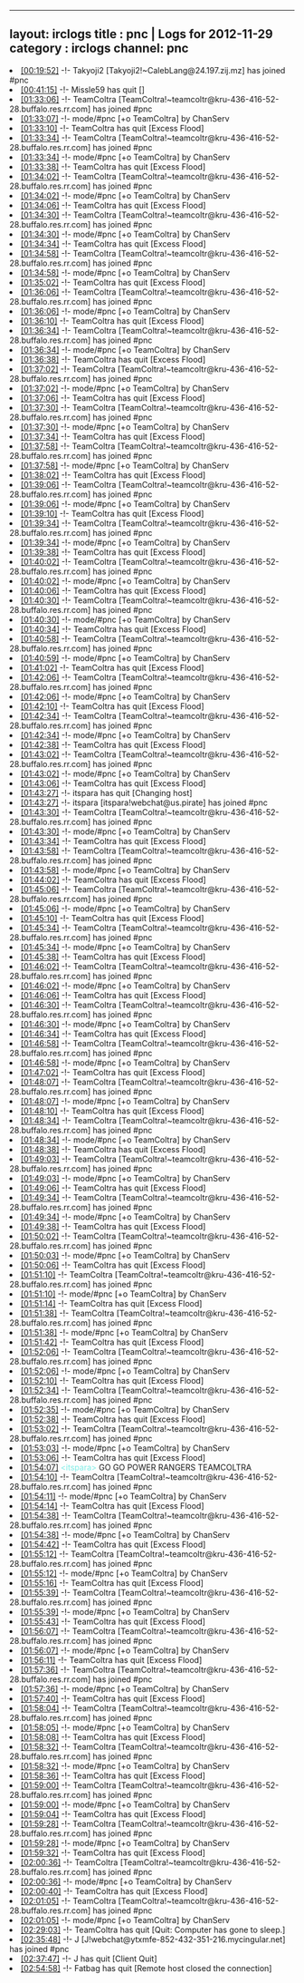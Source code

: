 
---
layout: irclogs
title : pnc | Logs for 2012-11-29
category : irclogs
channel: pnc
---
<li class="logitem"><a href="#00:19:52" name="00:19:52" class="time">[00:19:52]</a> -!- <span class="join">Takyoji2</span> [Takyoji2!~CalebLang@24.197.zij.mz] has joined #pnc </li>
<li class="logitem"><a href="#00:41:15" name="00:41:15" class="time">[00:41:15]</a> -!- <span class="quit">Missle59</span> has quit [] </li>
<li class="logitem"><a href="#01:33:06" name="01:33:06" class="time">[01:33:06]</a> -!- <span class="join">TeamColtra</span> [TeamColtra!~teamcoltr@kru-436-416-52-28.buffalo.res.rr.com] has joined #pnc </li>
<li class="logitem"><a href="#01:33:07" name="01:33:07" class="time">[01:33:07]</a> -!- mode/<span class="mode">#pnc</span> [+o TeamColtra] by ChanServ </li>
<li class="logitem"><a href="#01:33:10" name="01:33:10" class="time">[01:33:10]</a> -!- <span class="quit">TeamColtra</span> has quit [Excess Flood] </li>
<li class="logitem"><a href="#01:33:34" name="01:33:34" class="time">[01:33:34]</a> -!- <span class="join">TeamColtra</span> [TeamColtra!~teamcoltr@kru-436-416-52-28.buffalo.res.rr.com] has joined #pnc </li>
<li class="logitem"><a href="#01:33:34" name="01:33:34" class="time">[01:33:34]</a> -!- mode/<span class="mode">#pnc</span> [+o TeamColtra] by ChanServ </li>
<li class="logitem"><a href="#01:33:38" name="01:33:38" class="time">[01:33:38]</a> -!- <span class="quit">TeamColtra</span> has quit [Excess Flood] </li>
<li class="logitem"><a href="#01:34:02" name="01:34:02" class="time">[01:34:02]</a> -!- <span class="join">TeamColtra</span> [TeamColtra!~teamcoltr@kru-436-416-52-28.buffalo.res.rr.com] has joined #pnc </li>
<li class="logitem"><a href="#01:34:02" name="01:34:02" class="time">[01:34:02]</a> -!- mode/<span class="mode">#pnc</span> [+o TeamColtra] by ChanServ </li>
<li class="logitem"><a href="#01:34:06" name="01:34:06" class="time">[01:34:06]</a> -!- <span class="quit">TeamColtra</span> has quit [Excess Flood] </li>
<li class="logitem"><a href="#01:34:30" name="01:34:30" class="time">[01:34:30]</a> -!- <span class="join">TeamColtra</span> [TeamColtra!~teamcoltr@kru-436-416-52-28.buffalo.res.rr.com] has joined #pnc </li>
<li class="logitem"><a href="#01:34:30" name="01:34:30" class="time">[01:34:30]</a> -!- mode/<span class="mode">#pnc</span> [+o TeamColtra] by ChanServ </li>
<li class="logitem"><a href="#01:34:34" name="01:34:34" class="time">[01:34:34]</a> -!- <span class="quit">TeamColtra</span> has quit [Excess Flood] </li>
<li class="logitem"><a href="#01:34:58" name="01:34:58" class="time">[01:34:58]</a> -!- <span class="join">TeamColtra</span> [TeamColtra!~teamcoltr@kru-436-416-52-28.buffalo.res.rr.com] has joined #pnc </li>
<li class="logitem"><a href="#01:34:58" name="01:34:58" class="time">[01:34:58]</a> -!- mode/<span class="mode">#pnc</span> [+o TeamColtra] by ChanServ </li>
<li class="logitem"><a href="#01:35:02" name="01:35:02" class="time">[01:35:02]</a> -!- <span class="quit">TeamColtra</span> has quit [Excess Flood] </li>
<li class="logitem"><a href="#01:36:06" name="01:36:06" class="time">[01:36:06]</a> -!- <span class="join">TeamColtra</span> [TeamColtra!~teamcoltr@kru-436-416-52-28.buffalo.res.rr.com] has joined #pnc </li>
<li class="logitem"><a href="#01:36:06" name="01:36:06" class="time">[01:36:06]</a> -!- mode/<span class="mode">#pnc</span> [+o TeamColtra] by ChanServ </li>
<li class="logitem"><a href="#01:36:10" name="01:36:10" class="time">[01:36:10]</a> -!- <span class="quit">TeamColtra</span> has quit [Excess Flood] </li>
<li class="logitem"><a href="#01:36:34" name="01:36:34" class="time">[01:36:34]</a> -!- <span class="join">TeamColtra</span> [TeamColtra!~teamcoltr@kru-436-416-52-28.buffalo.res.rr.com] has joined #pnc </li>
<li class="logitem"><a href="#01:36:34" name="01:36:34" class="time">[01:36:34]</a> -!- mode/<span class="mode">#pnc</span> [+o TeamColtra] by ChanServ </li>
<li class="logitem"><a href="#01:36:38" name="01:36:38" class="time">[01:36:38]</a> -!- <span class="quit">TeamColtra</span> has quit [Excess Flood] </li>
<li class="logitem"><a href="#01:37:02" name="01:37:02" class="time">[01:37:02]</a> -!- <span class="join">TeamColtra</span> [TeamColtra!~teamcoltr@kru-436-416-52-28.buffalo.res.rr.com] has joined #pnc </li>
<li class="logitem"><a href="#01:37:02" name="01:37:02" class="time">[01:37:02]</a> -!- mode/<span class="mode">#pnc</span> [+o TeamColtra] by ChanServ </li>
<li class="logitem"><a href="#01:37:06" name="01:37:06" class="time">[01:37:06]</a> -!- <span class="quit">TeamColtra</span> has quit [Excess Flood] </li>
<li class="logitem"><a href="#01:37:30" name="01:37:30" class="time">[01:37:30]</a> -!- <span class="join">TeamColtra</span> [TeamColtra!~teamcoltr@kru-436-416-52-28.buffalo.res.rr.com] has joined #pnc </li>
<li class="logitem"><a href="#01:37:30" name="01:37:30" class="time">[01:37:30]</a> -!- mode/<span class="mode">#pnc</span> [+o TeamColtra] by ChanServ </li>
<li class="logitem"><a href="#01:37:34" name="01:37:34" class="time">[01:37:34]</a> -!- <span class="quit">TeamColtra</span> has quit [Excess Flood] </li>
<li class="logitem"><a href="#01:37:58" name="01:37:58" class="time">[01:37:58]</a> -!- <span class="join">TeamColtra</span> [TeamColtra!~teamcoltr@kru-436-416-52-28.buffalo.res.rr.com] has joined #pnc </li>
<li class="logitem"><a href="#01:37:58" name="01:37:58" class="time">[01:37:58]</a> -!- mode/<span class="mode">#pnc</span> [+o TeamColtra] by ChanServ </li>
<li class="logitem"><a href="#01:38:02" name="01:38:02" class="time">[01:38:02]</a> -!- <span class="quit">TeamColtra</span> has quit [Excess Flood] </li>
<li class="logitem"><a href="#01:39:06" name="01:39:06" class="time">[01:39:06]</a> -!- <span class="join">TeamColtra</span> [TeamColtra!~teamcoltr@kru-436-416-52-28.buffalo.res.rr.com] has joined #pnc </li>
<li class="logitem"><a href="#01:39:06" name="01:39:06" class="time">[01:39:06]</a> -!- mode/<span class="mode">#pnc</span> [+o TeamColtra] by ChanServ </li>
<li class="logitem"><a href="#01:39:10" name="01:39:10" class="time">[01:39:10]</a> -!- <span class="quit">TeamColtra</span> has quit [Excess Flood] </li>
<li class="logitem"><a href="#01:39:34" name="01:39:34" class="time">[01:39:34]</a> -!- <span class="join">TeamColtra</span> [TeamColtra!~teamcoltr@kru-436-416-52-28.buffalo.res.rr.com] has joined #pnc </li>
<li class="logitem"><a href="#01:39:34" name="01:39:34" class="time">[01:39:34]</a> -!- mode/<span class="mode">#pnc</span> [+o TeamColtra] by ChanServ </li>
<li class="logitem"><a href="#01:39:38" name="01:39:38" class="time">[01:39:38]</a> -!- <span class="quit">TeamColtra</span> has quit [Excess Flood] </li>
<li class="logitem"><a href="#01:40:02" name="01:40:02" class="time">[01:40:02]</a> -!- <span class="join">TeamColtra</span> [TeamColtra!~teamcoltr@kru-436-416-52-28.buffalo.res.rr.com] has joined #pnc </li>
<li class="logitem"><a href="#01:40:02" name="01:40:02" class="time">[01:40:02]</a> -!- mode/<span class="mode">#pnc</span> [+o TeamColtra] by ChanServ </li>
<li class="logitem"><a href="#01:40:06" name="01:40:06" class="time">[01:40:06]</a> -!- <span class="quit">TeamColtra</span> has quit [Excess Flood] </li>
<li class="logitem"><a href="#01:40:30" name="01:40:30" class="time">[01:40:30]</a> -!- <span class="join">TeamColtra</span> [TeamColtra!~teamcoltr@kru-436-416-52-28.buffalo.res.rr.com] has joined #pnc </li>
<li class="logitem"><a href="#01:40:30" name="01:40:30" class="time">[01:40:30]</a> -!- mode/<span class="mode">#pnc</span> [+o TeamColtra] by ChanServ </li>
<li class="logitem"><a href="#01:40:34" name="01:40:34" class="time">[01:40:34]</a> -!- <span class="quit">TeamColtra</span> has quit [Excess Flood] </li>
<li class="logitem"><a href="#01:40:58" name="01:40:58" class="time">[01:40:58]</a> -!- <span class="join">TeamColtra</span> [TeamColtra!~teamcoltr@kru-436-416-52-28.buffalo.res.rr.com] has joined #pnc </li>
<li class="logitem"><a href="#01:40:59" name="01:40:59" class="time">[01:40:59]</a> -!- mode/<span class="mode">#pnc</span> [+o TeamColtra] by ChanServ </li>
<li class="logitem"><a href="#01:41:02" name="01:41:02" class="time">[01:41:02]</a> -!- <span class="quit">TeamColtra</span> has quit [Excess Flood] </li>
<li class="logitem"><a href="#01:42:06" name="01:42:06" class="time">[01:42:06]</a> -!- <span class="join">TeamColtra</span> [TeamColtra!~teamcoltr@kru-436-416-52-28.buffalo.res.rr.com] has joined #pnc </li>
<li class="logitem"><a href="#01:42:06" name="01:42:06" class="time">[01:42:06]</a> -!- mode/<span class="mode">#pnc</span> [+o TeamColtra] by ChanServ </li>
<li class="logitem"><a href="#01:42:10" name="01:42:10" class="time">[01:42:10]</a> -!- <span class="quit">TeamColtra</span> has quit [Excess Flood] </li>
<li class="logitem"><a href="#01:42:34" name="01:42:34" class="time">[01:42:34]</a> -!- <span class="join">TeamColtra</span> [TeamColtra!~teamcoltr@kru-436-416-52-28.buffalo.res.rr.com] has joined #pnc </li>
<li class="logitem"><a href="#01:42:34" name="01:42:34" class="time">[01:42:34]</a> -!- mode/<span class="mode">#pnc</span> [+o TeamColtra] by ChanServ </li>
<li class="logitem"><a href="#01:42:38" name="01:42:38" class="time">[01:42:38]</a> -!- <span class="quit">TeamColtra</span> has quit [Excess Flood] </li>
<li class="logitem"><a href="#01:43:02" name="01:43:02" class="time">[01:43:02]</a> -!- <span class="join">TeamColtra</span> [TeamColtra!~teamcoltr@kru-436-416-52-28.buffalo.res.rr.com] has joined #pnc </li>
<li class="logitem"><a href="#01:43:02" name="01:43:02" class="time">[01:43:02]</a> -!- mode/<span class="mode">#pnc</span> [+o TeamColtra] by ChanServ </li>
<li class="logitem"><a href="#01:43:06" name="01:43:06" class="time">[01:43:06]</a> -!- <span class="quit">TeamColtra</span> has quit [Excess Flood] </li>
<li class="logitem"><a href="#01:43:27" name="01:43:27" class="time">[01:43:27]</a> -!- <span class="quit">itspara</span> has quit [Changing host] </li>
<li class="logitem"><a href="#01:43:27" name="01:43:27" class="time">[01:43:27]</a> -!- <span class="join">itspara</span> [itspara!webchat@us.pirate] has joined #pnc </li>
<li class="logitem"><a href="#01:43:30" name="01:43:30" class="time">[01:43:30]</a> -!- <span class="join">TeamColtra</span> [TeamColtra!~teamcoltr@kru-436-416-52-28.buffalo.res.rr.com] has joined #pnc </li>
<li class="logitem"><a href="#01:43:30" name="01:43:30" class="time">[01:43:30]</a> -!- mode/<span class="mode">#pnc</span> [+o TeamColtra] by ChanServ </li>
<li class="logitem"><a href="#01:43:34" name="01:43:34" class="time">[01:43:34]</a> -!- <span class="quit">TeamColtra</span> has quit [Excess Flood] </li>
<li class="logitem"><a href="#01:43:58" name="01:43:58" class="time">[01:43:58]</a> -!- <span class="join">TeamColtra</span> [TeamColtra!~teamcoltr@kru-436-416-52-28.buffalo.res.rr.com] has joined #pnc </li>
<li class="logitem"><a href="#01:43:58" name="01:43:58" class="time">[01:43:58]</a> -!- mode/<span class="mode">#pnc</span> [+o TeamColtra] by ChanServ </li>
<li class="logitem"><a href="#01:44:02" name="01:44:02" class="time">[01:44:02]</a> -!- <span class="quit">TeamColtra</span> has quit [Excess Flood] </li>
<li class="logitem"><a href="#01:45:06" name="01:45:06" class="time">[01:45:06]</a> -!- <span class="join">TeamColtra</span> [TeamColtra!~teamcoltr@kru-436-416-52-28.buffalo.res.rr.com] has joined #pnc </li>
<li class="logitem"><a href="#01:45:06" name="01:45:06" class="time">[01:45:06]</a> -!- mode/<span class="mode">#pnc</span> [+o TeamColtra] by ChanServ </li>
<li class="logitem"><a href="#01:45:10" name="01:45:10" class="time">[01:45:10]</a> -!- <span class="quit">TeamColtra</span> has quit [Excess Flood] </li>
<li class="logitem"><a href="#01:45:34" name="01:45:34" class="time">[01:45:34]</a> -!- <span class="join">TeamColtra</span> [TeamColtra!~teamcoltr@kru-436-416-52-28.buffalo.res.rr.com] has joined #pnc </li>
<li class="logitem"><a href="#01:45:34" name="01:45:34" class="time">[01:45:34]</a> -!- mode/<span class="mode">#pnc</span> [+o TeamColtra] by ChanServ </li>
<li class="logitem"><a href="#01:45:38" name="01:45:38" class="time">[01:45:38]</a> -!- <span class="quit">TeamColtra</span> has quit [Excess Flood] </li>
<li class="logitem"><a href="#01:46:02" name="01:46:02" class="time">[01:46:02]</a> -!- <span class="join">TeamColtra</span> [TeamColtra!~teamcoltr@kru-436-416-52-28.buffalo.res.rr.com] has joined #pnc </li>
<li class="logitem"><a href="#01:46:02" name="01:46:02" class="time">[01:46:02]</a> -!- mode/<span class="mode">#pnc</span> [+o TeamColtra] by ChanServ </li>
<li class="logitem"><a href="#01:46:06" name="01:46:06" class="time">[01:46:06]</a> -!- <span class="quit">TeamColtra</span> has quit [Excess Flood] </li>
<li class="logitem"><a href="#01:46:30" name="01:46:30" class="time">[01:46:30]</a> -!- <span class="join">TeamColtra</span> [TeamColtra!~teamcoltr@kru-436-416-52-28.buffalo.res.rr.com] has joined #pnc </li>
<li class="logitem"><a href="#01:46:30" name="01:46:30" class="time">[01:46:30]</a> -!- mode/<span class="mode">#pnc</span> [+o TeamColtra] by ChanServ </li>
<li class="logitem"><a href="#01:46:34" name="01:46:34" class="time">[01:46:34]</a> -!- <span class="quit">TeamColtra</span> has quit [Excess Flood] </li>
<li class="logitem"><a href="#01:46:58" name="01:46:58" class="time">[01:46:58]</a> -!- <span class="join">TeamColtra</span> [TeamColtra!~teamcoltr@kru-436-416-52-28.buffalo.res.rr.com] has joined #pnc </li>
<li class="logitem"><a href="#01:46:58" name="01:46:58" class="time">[01:46:58]</a> -!- mode/<span class="mode">#pnc</span> [+o TeamColtra] by ChanServ </li>
<li class="logitem"><a href="#01:47:02" name="01:47:02" class="time">[01:47:02]</a> -!- <span class="quit">TeamColtra</span> has quit [Excess Flood] </li>
<li class="logitem"><a href="#01:48:07" name="01:48:07" class="time">[01:48:07]</a> -!- <span class="join">TeamColtra</span> [TeamColtra!~teamcoltr@kru-436-416-52-28.buffalo.res.rr.com] has joined #pnc </li>
<li class="logitem"><a href="#01:48:07" name="01:48:07" class="time">[01:48:07]</a> -!- mode/<span class="mode">#pnc</span> [+o TeamColtra] by ChanServ </li>
<li class="logitem"><a href="#01:48:10" name="01:48:10" class="time">[01:48:10]</a> -!- <span class="quit">TeamColtra</span> has quit [Excess Flood] </li>
<li class="logitem"><a href="#01:48:34" name="01:48:34" class="time">[01:48:34]</a> -!- <span class="join">TeamColtra</span> [TeamColtra!~teamcoltr@kru-436-416-52-28.buffalo.res.rr.com] has joined #pnc </li>
<li class="logitem"><a href="#01:48:34" name="01:48:34" class="time">[01:48:34]</a> -!- mode/<span class="mode">#pnc</span> [+o TeamColtra] by ChanServ </li>
<li class="logitem"><a href="#01:48:38" name="01:48:38" class="time">[01:48:38]</a> -!- <span class="quit">TeamColtra</span> has quit [Excess Flood] </li>
<li class="logitem"><a href="#01:49:03" name="01:49:03" class="time">[01:49:03]</a> -!- <span class="join">TeamColtra</span> [TeamColtra!~teamcoltr@kru-436-416-52-28.buffalo.res.rr.com] has joined #pnc </li>
<li class="logitem"><a href="#01:49:03" name="01:49:03" class="time">[01:49:03]</a> -!- mode/<span class="mode">#pnc</span> [+o TeamColtra] by ChanServ </li>
<li class="logitem"><a href="#01:49:06" name="01:49:06" class="time">[01:49:06]</a> -!- <span class="quit">TeamColtra</span> has quit [Excess Flood] </li>
<li class="logitem"><a href="#01:49:34" name="01:49:34" class="time">[01:49:34]</a> -!- <span class="join">TeamColtra</span> [TeamColtra!~teamcoltr@kru-436-416-52-28.buffalo.res.rr.com] has joined #pnc </li>
<li class="logitem"><a href="#01:49:34" name="01:49:34" class="time">[01:49:34]</a> -!- mode/<span class="mode">#pnc</span> [+o TeamColtra] by ChanServ </li>
<li class="logitem"><a href="#01:49:38" name="01:49:38" class="time">[01:49:38]</a> -!- <span class="quit">TeamColtra</span> has quit [Excess Flood] </li>
<li class="logitem"><a href="#01:50:02" name="01:50:02" class="time">[01:50:02]</a> -!- <span class="join">TeamColtra</span> [TeamColtra!~teamcoltr@kru-436-416-52-28.buffalo.res.rr.com] has joined #pnc </li>
<li class="logitem"><a href="#01:50:03" name="01:50:03" class="time">[01:50:03]</a> -!- mode/<span class="mode">#pnc</span> [+o TeamColtra] by ChanServ </li>
<li class="logitem"><a href="#01:50:06" name="01:50:06" class="time">[01:50:06]</a> -!- <span class="quit">TeamColtra</span> has quit [Excess Flood] </li>
<li class="logitem"><a href="#01:51:10" name="01:51:10" class="time">[01:51:10]</a> -!- <span class="join">TeamColtra</span> [TeamColtra!~teamcoltr@kru-436-416-52-28.buffalo.res.rr.com] has joined #pnc </li>
<li class="logitem"><a href="#01:51:10" name="01:51:10" class="time">[01:51:10]</a> -!- mode/<span class="mode">#pnc</span> [+o TeamColtra] by ChanServ </li>
<li class="logitem"><a href="#01:51:14" name="01:51:14" class="time">[01:51:14]</a> -!- <span class="quit">TeamColtra</span> has quit [Excess Flood] </li>
<li class="logitem"><a href="#01:51:38" name="01:51:38" class="time">[01:51:38]</a> -!- <span class="join">TeamColtra</span> [TeamColtra!~teamcoltr@kru-436-416-52-28.buffalo.res.rr.com] has joined #pnc </li>
<li class="logitem"><a href="#01:51:38" name="01:51:38" class="time">[01:51:38]</a> -!- mode/<span class="mode">#pnc</span> [+o TeamColtra] by ChanServ </li>
<li class="logitem"><a href="#01:51:42" name="01:51:42" class="time">[01:51:42]</a> -!- <span class="quit">TeamColtra</span> has quit [Excess Flood] </li>
<li class="logitem"><a href="#01:52:06" name="01:52:06" class="time">[01:52:06]</a> -!- <span class="join">TeamColtra</span> [TeamColtra!~teamcoltr@kru-436-416-52-28.buffalo.res.rr.com] has joined #pnc </li>
<li class="logitem"><a href="#01:52:06" name="01:52:06" class="time">[01:52:06]</a> -!- mode/<span class="mode">#pnc</span> [+o TeamColtra] by ChanServ </li>
<li class="logitem"><a href="#01:52:10" name="01:52:10" class="time">[01:52:10]</a> -!- <span class="quit">TeamColtra</span> has quit [Excess Flood] </li>
<li class="logitem"><a href="#01:52:34" name="01:52:34" class="time">[01:52:34]</a> -!- <span class="join">TeamColtra</span> [TeamColtra!~teamcoltr@kru-436-416-52-28.buffalo.res.rr.com] has joined #pnc </li>
<li class="logitem"><a href="#01:52:35" name="01:52:35" class="time">[01:52:35]</a> -!- mode/<span class="mode">#pnc</span> [+o TeamColtra] by ChanServ </li>
<li class="logitem"><a href="#01:52:38" name="01:52:38" class="time">[01:52:38]</a> -!- <span class="quit">TeamColtra</span> has quit [Excess Flood] </li>
<li class="logitem"><a href="#01:53:02" name="01:53:02" class="time">[01:53:02]</a> -!- <span class="join">TeamColtra</span> [TeamColtra!~teamcoltr@kru-436-416-52-28.buffalo.res.rr.com] has joined #pnc </li>
<li class="logitem"><a href="#01:53:03" name="01:53:03" class="time">[01:53:03]</a> -!- mode/<span class="mode">#pnc</span> [+o TeamColtra] by ChanServ </li>
<li class="logitem"><a href="#01:53:06" name="01:53:06" class="time">[01:53:06]</a> -!- <span class="quit">TeamColtra</span> has quit [Excess Flood] </li>
<li class="logitem"><a href="#01:54:07" name="01:54:07" class="time">[01:54:07]</a> <span class="person" style="color:#7deee6">&lt;itspara&gt;</span> GO GO POWER RANGERS TEAMCOLTRA </li>
<li class="logitem"><a href="#01:54:10" name="01:54:10" class="time">[01:54:10]</a> -!- <span class="join">TeamColtra</span> [TeamColtra!~teamcoltr@kru-436-416-52-28.buffalo.res.rr.com] has joined #pnc </li>
<li class="logitem"><a href="#01:54:11" name="01:54:11" class="time">[01:54:11]</a> -!- mode/<span class="mode">#pnc</span> [+o TeamColtra] by ChanServ </li>
<li class="logitem"><a href="#01:54:14" name="01:54:14" class="time">[01:54:14]</a> -!- <span class="quit">TeamColtra</span> has quit [Excess Flood] </li>
<li class="logitem"><a href="#01:54:38" name="01:54:38" class="time">[01:54:38]</a> -!- <span class="join">TeamColtra</span> [TeamColtra!~teamcoltr@kru-436-416-52-28.buffalo.res.rr.com] has joined #pnc </li>
<li class="logitem"><a href="#01:54:38" name="01:54:38" class="time">[01:54:38]</a> -!- mode/<span class="mode">#pnc</span> [+o TeamColtra] by ChanServ </li>
<li class="logitem"><a href="#01:54:42" name="01:54:42" class="time">[01:54:42]</a> -!- <span class="quit">TeamColtra</span> has quit [Excess Flood] </li>
<li class="logitem"><a href="#01:55:12" name="01:55:12" class="time">[01:55:12]</a> -!- <span class="join">TeamColtra</span> [TeamColtra!~teamcoltr@kru-436-416-52-28.buffalo.res.rr.com] has joined #pnc </li>
<li class="logitem"><a href="#01:55:12" name="01:55:12" class="time">[01:55:12]</a> -!- mode/<span class="mode">#pnc</span> [+o TeamColtra] by ChanServ </li>
<li class="logitem"><a href="#01:55:16" name="01:55:16" class="time">[01:55:16]</a> -!- <span class="quit">TeamColtra</span> has quit [Excess Flood] </li>
<li class="logitem"><a href="#01:55:39" name="01:55:39" class="time">[01:55:39]</a> -!- <span class="join">TeamColtra</span> [TeamColtra!~teamcoltr@kru-436-416-52-28.buffalo.res.rr.com] has joined #pnc </li>
<li class="logitem"><a href="#01:55:39" name="01:55:39" class="time">[01:55:39]</a> -!- mode/<span class="mode">#pnc</span> [+o TeamColtra] by ChanServ </li>
<li class="logitem"><a href="#01:55:43" name="01:55:43" class="time">[01:55:43]</a> -!- <span class="quit">TeamColtra</span> has quit [Excess Flood] </li>
<li class="logitem"><a href="#01:56:07" name="01:56:07" class="time">[01:56:07]</a> -!- <span class="join">TeamColtra</span> [TeamColtra!~teamcoltr@kru-436-416-52-28.buffalo.res.rr.com] has joined #pnc </li>
<li class="logitem"><a href="#01:56:07" name="01:56:07" class="time">[01:56:07]</a> -!- mode/<span class="mode">#pnc</span> [+o TeamColtra] by ChanServ </li>
<li class="logitem"><a href="#01:56:11" name="01:56:11" class="time">[01:56:11]</a> -!- <span class="quit">TeamColtra</span> has quit [Excess Flood] </li>
<li class="logitem"><a href="#01:57:36" name="01:57:36" class="time">[01:57:36]</a> -!- <span class="join">TeamColtra</span> [TeamColtra!~teamcoltr@kru-436-416-52-28.buffalo.res.rr.com] has joined #pnc </li>
<li class="logitem"><a href="#01:57:36" name="01:57:36" class="time">[01:57:36]</a> -!- mode/<span class="mode">#pnc</span> [+o TeamColtra] by ChanServ </li>
<li class="logitem"><a href="#01:57:40" name="01:57:40" class="time">[01:57:40]</a> -!- <span class="quit">TeamColtra</span> has quit [Excess Flood] </li>
<li class="logitem"><a href="#01:58:04" name="01:58:04" class="time">[01:58:04]</a> -!- <span class="join">TeamColtra</span> [TeamColtra!~teamcoltr@kru-436-416-52-28.buffalo.res.rr.com] has joined #pnc </li>
<li class="logitem"><a href="#01:58:05" name="01:58:05" class="time">[01:58:05]</a> -!- mode/<span class="mode">#pnc</span> [+o TeamColtra] by ChanServ </li>
<li class="logitem"><a href="#01:58:08" name="01:58:08" class="time">[01:58:08]</a> -!- <span class="quit">TeamColtra</span> has quit [Excess Flood] </li>
<li class="logitem"><a href="#01:58:32" name="01:58:32" class="time">[01:58:32]</a> -!- <span class="join">TeamColtra</span> [TeamColtra!~teamcoltr@kru-436-416-52-28.buffalo.res.rr.com] has joined #pnc </li>
<li class="logitem"><a href="#01:58:32" name="01:58:32" class="time">[01:58:32]</a> -!- mode/<span class="mode">#pnc</span> [+o TeamColtra] by ChanServ </li>
<li class="logitem"><a href="#01:58:36" name="01:58:36" class="time">[01:58:36]</a> -!- <span class="quit">TeamColtra</span> has quit [Excess Flood] </li>
<li class="logitem"><a href="#01:59:00" name="01:59:00" class="time">[01:59:00]</a> -!- <span class="join">TeamColtra</span> [TeamColtra!~teamcoltr@kru-436-416-52-28.buffalo.res.rr.com] has joined #pnc </li>
<li class="logitem"><a href="#01:59:00" name="01:59:00" class="time">[01:59:00]</a> -!- mode/<span class="mode">#pnc</span> [+o TeamColtra] by ChanServ </li>
<li class="logitem"><a href="#01:59:04" name="01:59:04" class="time">[01:59:04]</a> -!- <span class="quit">TeamColtra</span> has quit [Excess Flood] </li>
<li class="logitem"><a href="#01:59:28" name="01:59:28" class="time">[01:59:28]</a> -!- <span class="join">TeamColtra</span> [TeamColtra!~teamcoltr@kru-436-416-52-28.buffalo.res.rr.com] has joined #pnc </li>
<li class="logitem"><a href="#01:59:28" name="01:59:28" class="time">[01:59:28]</a> -!- mode/<span class="mode">#pnc</span> [+o TeamColtra] by ChanServ </li>
<li class="logitem"><a href="#01:59:32" name="01:59:32" class="time">[01:59:32]</a> -!- <span class="quit">TeamColtra</span> has quit [Excess Flood] </li>
<li class="logitem"><a href="#02:00:36" name="02:00:36" class="time">[02:00:36]</a> -!- <span class="join">TeamColtra</span> [TeamColtra!~teamcoltr@kru-436-416-52-28.buffalo.res.rr.com] has joined #pnc </li>
<li class="logitem"><a href="#02:00:36" name="02:00:36" class="time">[02:00:36]</a> -!- mode/<span class="mode">#pnc</span> [+o TeamColtra] by ChanServ </li>
<li class="logitem"><a href="#02:00:40" name="02:00:40" class="time">[02:00:40]</a> -!- <span class="quit">TeamColtra</span> has quit [Excess Flood] </li>
<li class="logitem"><a href="#02:01:05" name="02:01:05" class="time">[02:01:05]</a> -!- <span class="join">TeamColtra</span> [TeamColtra!~teamcoltr@kru-436-416-52-28.buffalo.res.rr.com] has joined #pnc </li>
<li class="logitem"><a href="#02:01:05" name="02:01:05" class="time">[02:01:05]</a> -!- mode/<span class="mode">#pnc</span> [+o TeamColtra] by ChanServ </li>
<li class="logitem"><a href="#02:29:03" name="02:29:03" class="time">[02:29:03]</a> -!- <span class="quit">TeamColtra</span> has quit [Quit: Computer has gone to sleep.] </li>
<li class="logitem"><a href="#02:35:48" name="02:35:48" class="time">[02:35:48]</a> -!- <span class="join">J</span> [J!webchat@ytxmfe-852-432-351-216.mycingular.net] has joined #pnc </li>
<li class="logitem"><a href="#02:37:47" name="02:37:47" class="time">[02:37:47]</a> -!- <span class="quit">J</span> has quit [Client Quit] </li>
<li class="logitem"><a href="#02:54:58" name="02:54:58" class="time">[02:54:58]</a> -!- <span class="quit">Fatbag</span> has quit [Remote host closed the connection] </li>


